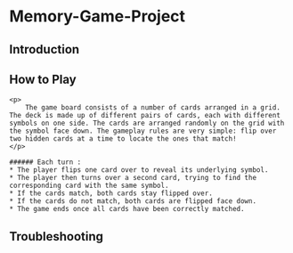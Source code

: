 # Memory-Game-Project

## Introduction

## How to Play

    <p>
        The game board consists of a number of cards arranged in a grid. The deck is made up of different pairs of cards, each with different symbols on one side. The cards are arranged randomly on the grid with the symbol face down. The gameplay rules are very simple: flip over two hidden cards at a time to locate the ones that match!
    </p>

    ###### Each turn :
    * The player flips one card over to reveal its underlying symbol.
    * The player then turns over a second card, trying to find the corresponding card with the same symbol.
    * If the cards match, both cards stay flipped over.
    * If the cards do not match, both cards are flipped face down.
    * The game ends once all cards have been correctly matched.

## Troubleshooting
